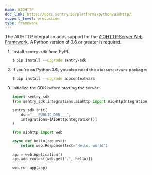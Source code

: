 ```yaml
---
name: AIOHTTP
doc_link: https://docs.sentry.io/platforms/python/aiohttp/
support_level: production
type: framework
---
```


The AIOHTTP integration adds support for the [AIOHTTP-Server Web
Framework](https://docs.aiohttp.org/en/stable/web.html). A Python version of
3.6 or greater is required.

1. Install `sentry-sdk` from PyPI:

   ```bash
   $ pip install --upgrade sentry-sdk
   ```

2. If you're on Python 3.6, you also need the `aiocontextvars` package:

   ```bash
   $ pip install --upgrade aiocontextvars
   ```

3. Initialize the SDK before starting the server:

   ```python
   import sentry_sdk
   from sentry_sdk.integrations.aiohttp import AioHttpIntegration

   sentry_sdk.init(
       dsn="___PUBLIC_DSN___",
       integrations=[AioHttpIntegration()]
   )

   from aiohttp import web

   async def hello(request):
       return web.Response(text="Hello, world")

   app = web.Application()
   app.add_routes([web.get('/', hello)])

   web.run_app(app)
   ```

<!-- TODO-ADD-VERIFICATION-EXAMPLE -->
